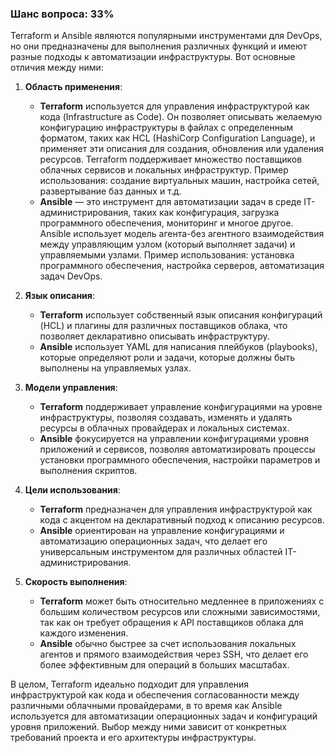 ### Шанс вопроса: 33%

Terraform и Ansible являются популярными инструментами для DevOps, но они предназначены для выполнения различных функций и имеют разные подходы к автоматизации инфраструктуры. Вот основные отличия между ними:

1. **Область применения**:
   - **Terraform** используется для управления инфраструктурой как кода (Infrastructure as Code). Он позволяет описывать желаемую конфигурацию инфраструктуры в файлах с определенным форматом, таких как HCL (HashiCorp Configuration Language), и применяет эти описания для создания, обновления или удаления ресурсов. Terraform поддерживает множество поставщиков облачных сервисов и локальных инфраструктур. Пример использования: создание виртуальных машин, настройка сетей, развертывание баз данных и т.д.
   - **Ansible** — это инструмент для автоматизации задач в среде IT-администрирования, таких как конфигурация, загрузка программного обеспечения, мониторинг и многое другое. Ansible использует модель агента-без агентного взаимодействия между управляющим узлом (который выполняет задачи) и управляемыми узлами. Пример использования: установка программного обеспечения, настройка серверов, автоматизация задач DevOps.

2. **Язык описания**:
   - **Terraform** использует собственный язык описания конфигураций (HCL) и плагины для различных поставщиков облака, что позволяет декларативно описывать инфраструктуру.
   - **Ansible** использует YAML для написания плейбуков (playbooks), которые определяют роли и задачи, которые должны быть выполнены на управляемых узлах.

3. **Модели управления**:
   - **Terraform** поддерживает управление конфигурациями на уровне инфраструктуры, позволяя создавать, изменять и удалять ресурсы в облачных провайдерах и локальных системах.
   - **Ansible** фокусируется на управлении конфигурациями уровня приложений и сервисов, позволяя автоматизировать процессы установки программного обеспечения, настройки параметров и выполнения скриптов.

4. **Цели использования**:
   - **Terraform** предназначен для управления инфраструктурой как кода с акцентом на декларативный подход к описанию ресурсов.
   - **Ansible** ориентирован на управление конфигурациями и автоматизацию операционных задач, что делает его универсальным инструментом для различных областей IT-администрирования.

5. **Скорость выполнения**:
   - **Terraform** может быть относительно медленнее в приложениях с большим количеством ресурсов или сложными зависимостями, так как он требует обращения к API поставщиков облака для каждого изменения.
   - **Ansible** обычно быстрее за счет использования локальных агентов и прямого взаимодействия через SSH, что делает его более эффективным для операций в больших масштабах.

В целом, Terraform идеально подходит для управления инфраструктурой как кода и обеспечения согласованности между различными облачными провайдерами, в то время как Ansible используется для автоматизации операционных задач и конфигураций уровня приложений. Выбор между ними зависит от конкретных требований проекта и его архитектуры инфраструктуры.